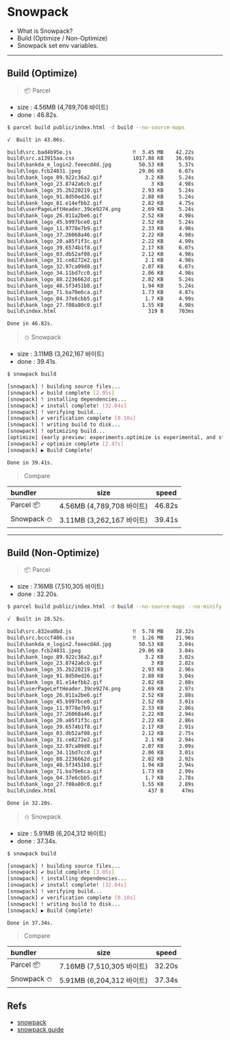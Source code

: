 # Snowpack
- What is Snowpack?
- Build (Optimize / Non-Optimize)
- Snowpack set env variables.
___

## Build (Optimize)
> 📦 Parcel
  - size : 4.56MB (4,789,708 바이트)
  - done : 46.82s.
  ```bash
  $ parcel build public/index.html -d build --no-source-maps

  √  Built in 43.06s.

  build\src.bad4b95e.js                    ‼  3.45 MB    42.22s
  build\src.a13915aa.css                   1017.88 KB    36.69s
  build\bankda_m_login2.feeecd4d.jpg         50.53 KB     5.37s
  build\logo.fcb24831.jpeg                   29.06 KB     6.07s
  build\bank_logo_89.922c36a2.gif              3.2 KB     5.24s
  build\bank_logo_23.8742a6cb.gif                3 KB     4.98s
  build\bank_logo_35.2b220219.gif             2.93 KB     5.24s
  build\bank_logo_91.8d50ed26.gif             2.88 KB     5.24s
  build\bank_logo_81.e14efbb2.gif             2.82 KB     4.75s
  build\userPageLeftHeader.39ce9274.png       2.69 KB     5.24s
  build\bank_logo_26.011a2be6.gif             2.52 KB     4.98s
  build\bank_logo_45.b997bce0.gif             2.52 KB     5.24s
  build\bank_logo_11.9778e7b9.gif             2.33 KB     4.98s
  build\bank_logo_37.26068a46.gif             2.22 KB     4.98s
  build\bank_logo_20.a85f1f3c.gif             2.22 KB     4.99s
  build\bank_logo_39.6574b1f8.gif             2.17 KB     6.07s
  build\bank_logo_03.db52af08.gif             2.12 KB     4.98s
  build\bank_logo_31.ce8272e2.gif              2.1 KB     4.98s
  build\bank_logo_32.97ca09d8.gif             2.07 KB     6.07s
  build\bank_logo_34.11bd7cc0.gif             2.06 KB     4.98s
  build\bank_logo_88.2236662d.gif             2.02 KB     5.24s
  build\bank_logo_48.5f3451b8.gif             1.94 KB     5.24s
  build\bank_logo_71.ba70e6ca.gif             1.73 KB     4.87s
  build\bank_logo_04.37e6cbb5.gif              1.7 KB     4.99s
  build\bank_logo_27.f08a80c0.gif             1.55 KB     4.98s
  build\index.html                              319 B     703ms

  Done in 46.82s.
  ```


> ⛄ Snowpack
  - size : 3.11MB (3,262,167 바이트)
  - done : 39.41s.
  ```bash
  $ snowpack build

  [snowpack] ! building source files...
  [snowpack] ✔ build complete [2.95s]
  [snowpack] ! installing dependencies...
  [snowpack] ✔ install complete! [32.04s]
  [snowpack] ! verifying build...
  [snowpack] ✔ verification complete [0.10s]
  [snowpack] ! writing build to disk...
  [snowpack] ! optimizing build...
  [optimize] (early preview: experiments.optimize is experimental, and still subject to change.)
  [snowpack] ✔ optimize complete [2.47s]
  [snowpack] ▶ Build Complete!

  Done in 39.41s.
  ```
  
> Compare

  | bundler | size | speed |
  | :-- | :-: | :-: |
  | Parcel 📦 | 4.56MB (4,789,708 바이트) | 46.82s |
  | Snowpack ⛄ | 3.11MB (3,262,167 바이트) | 39.41s |
___


## Build (Non-Optimize)


> 📦 Parcel
  - size : 7.16MB (7,510,305 바이트)
  - done : 32.20s.
  ```bash
  $ parcel build public/index.html -d build --no-source-maps --no-minify

  √  Built in 28.52s.

  build\src.832ea0bd.js                    ‼  5.78 MB    28.32s
  build\src.bcccf486.css                   ‼  1.26 MB    21.96s
  build\bankda_m_login2.feeecd4d.jpg         50.53 KB     3.04s
  build\logo.fcb24831.jpeg                   29.06 KB     3.04s
  build\bank_logo_89.922c36a2.gif              3.2 KB     3.02s
  build\bank_logo_23.8742a6cb.gif                3 KB     2.82s
  build\bank_logo_35.2b220219.gif             2.93 KB     2.96s
  build\bank_logo_91.8d50ed26.gif             2.88 KB     3.04s
  build\bank_logo_81.e14efbb2.gif             2.82 KB     2.88s
  build\userPageLeftHeader.39ce9274.png       2.69 KB     2.97s
  build\bank_logo_26.011a2be6.gif             2.52 KB     2.88s
  build\bank_logo_45.b997bce0.gif             2.52 KB     3.01s
  build\bank_logo_11.9778e7b9.gif             2.33 KB     2.86s
  build\bank_logo_37.26068a46.gif             2.22 KB     2.94s
  build\bank_logo_20.a85f1f3c.gif             2.22 KB     2.86s
  build\bank_logo_39.6574b1f8.gif             2.17 KB     2.91s
  build\bank_logo_03.db52af08.gif             2.12 KB     2.75s
  build\bank_logo_31.ce8272e2.gif              2.1 KB     2.94s
  build\bank_logo_32.97ca09d8.gif             2.07 KB     3.09s
  build\bank_logo_34.11bd7cc0.gif             2.06 KB     3.01s
  build\bank_logo_88.2236662d.gif             2.02 KB     2.92s
  build\bank_logo_48.5f3451b8.gif             1.94 KB     2.94s
  build\bank_logo_71.ba70e6ca.gif             1.73 KB     2.99s
  build\bank_logo_04.37e6cbb5.gif              1.7 KB     2.78s
  build\bank_logo_27.f08a80c0.gif             1.55 KB     2.89s
  build\index.html                              437 B      47ms

  Done in 32.20s.
  ```


> ⛄ Snowpack
  - size : 5.91MB (6,204,312 바이트)
  - done : 37.34s.
  ```bash
  $ snowpack build

  [snowpack] ! building source files...
  [snowpack] ✔ build complete [3.05s]
  [snowpack] ! installing dependencies...
  [snowpack] ✔ install complete! [32.04s]
  [snowpack] ! verifying build...
  [snowpack] ✔ verification complete [0.10s]
  [snowpack] ! writing build to disk...
  [snowpack] ▶ Build Complete!

  Done in 37.34s.
  ```

> Compare

  | bundler | size | speed |
  | :-- | :-: | :-: |
  | Parcel 📦 | 7.16MB (7,510,305 바이트) | 32.20s |
  | Snowpack ⛄ | 5.91MB (6,204,312 바이트) | 37.34s |

## Refs
- [snowpack](https://github.com/snowpackjs/snowpack)
- [snowpack guide](https://www.snowpack.dev/)

